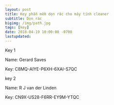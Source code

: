 ```yaml
---
layout: post
title: Key phần mềm dọn rác cho máy tính cleaner
subtitle: Dọn rác
bigimg: /img/path.jpg
tags: [key]
date: 2018-04-19 10:00:00 -0700
lastupdated: 
---
```

Key 1

Name: Gerard Saves

Key: C8MQ-AIYE-P6XH-6XAI-S7QC

key 2

Name: R J van der Linden

Key: CN9X-US28-F6RR-EY9M-YTQC

<div id="fb-root"></div>
<script>(function(d, s, id) {
  var js, fjs = d.getElementsByTagName(s)[0];
  if (d.getElementById(id)) return;
  js = d.createElement(s); js.id = id;
  js.src = 'https://connect.facebook.net/vi_VN/sdk.js#xfbml=1&version=v2.12';
  fjs.parentNode.insertBefore(js, fjs);
}(document, 'script', 'facebook-jssdk'));</script>

<div class="fb-comments" data-href="https://github.com/tha1982/tha1982.github.io/edit/master/_posts/2018-04-19-cleaner.md" data-numposts="5"></div>
